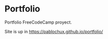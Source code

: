 # Portfolio

Portfolio FreeCodeCamp proyect.

Site is up in https://pablochux.github.io/portfolio/

